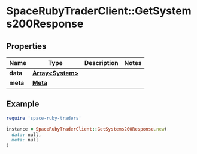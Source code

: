 # SpaceRubyTraderClient::GetSystems200Response

## Properties

| Name | Type | Description | Notes |
| ---- | ---- | ----------- | ----- |
| **data** | [**Array&lt;System&gt;**](System.md) |  |  |
| **meta** | [**Meta**](Meta.md) |  |  |

## Example

```ruby
require 'space-ruby-traders'

instance = SpaceRubyTraderClient::GetSystems200Response.new(
  data: null,
  meta: null
)
```

